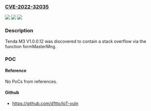 ### [CVE-2022-32035](https://cve.mitre.org/cgi-bin/cvename.cgi?name=CVE-2022-32035)
![](https://img.shields.io/static/v1?label=Product&message=n%2Fa&color=blue)
![](https://img.shields.io/static/v1?label=Version&message=n%2Fa&color=blue)
![](https://img.shields.io/static/v1?label=Vulnerability&message=n%2Fa&color=brighgreen)

### Description

Tenda M3 V1.0.0.12 was discovered to contain a stack overflow via the function formMasterMng.

### POC

#### Reference
No PoCs from references.

#### Github
- https://github.com/d1tto/IoT-vuln

